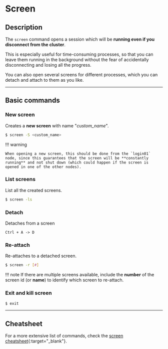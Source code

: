 # Screen


## Description

The `screen` command opens a session which will be **running even if you disconnect from the cluster**.

This is especially useful for time-consuming processes, so that you can leave them running in the background without the fear of accidentally disconnecting and losing all the progress.

You can also open several screens for different processes, which you can detach and attach to them as you like.

---

## Basic commands

### New screen
Creates a **new screen** with name "*custom_name*".

```bash
$ screen -S <custom_name>
```

!!! warning

    When opening a new screen, this should be done from the `login01` node, since this guarantees that the screen will be **constantly running** and not shut down (which could happen if the screen is opened in one of the other nodes).

### List screens

List all the created screens.

```bash
$ screen -ls
```

### Detach

Detaches from a screen

```
Ctrl + A -> D
```


### Re-attach
Re-attaches to a detached screen.

```bash
$ screen -r [#]
```

!!! note
    If there are multiple screens available, include the **number** of the screen id (or **name**) to identify which screen to re-attach.

### Exit and kill screen

```bash
$ exit
```
---

## Cheatsheet

For a more extensive list of commands, check the [screen cheatsheet](https://quickref.me/screen){:target="_blank"}.
